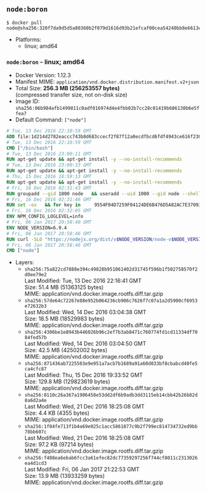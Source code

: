 ## `node:boron`

```console
$ docker pull node@sha256:320f7da9d5d5a80360b2f079d1616d93b21efcaf00cea54240bb8e6613e4b0bd
```

-	Platforms:
	-	linux; amd64

### `node:boron` - linux; amd64

-	Docker Version: 1.12.3
-	Manifest MIME: `application/vnd.docker.distribution.manifest.v2+json`
-	Total Size: **256.3 MB (256253557 bytes)**  
	(compressed transfer size, not on-disk size)
-	Image ID: `sha256:06b984afb1499811c0adf016974d4e4fbb02b7cc28c01419b686130b6e5ffea7`
-	Default Command: `["node"]`

```dockerfile
# Tue, 13 Dec 2016 22:10:59 GMT
ADD file:1d214d2782eaccc743b8d683ccecf2f87f12a0ecdfbcd6fdf4943ce616f23870 in / 
# Tue, 13 Dec 2016 22:10:59 GMT
CMD ["/bin/bash"]
# Tue, 13 Dec 2016 23:00:11 GMT
RUN apt-get update && apt-get install -y --no-install-recommends 		ca-certificates 		curl 		wget 	&& rm -rf /var/lib/apt/lists/*
# Tue, 13 Dec 2016 23:00:33 GMT
RUN apt-get update && apt-get install -y --no-install-recommends 		bzr 		git 		mercurial 		openssh-client 		subversion 				procps 	&& rm -rf /var/lib/apt/lists/*
# Thu, 15 Dec 2016 18:59:13 GMT
RUN apt-get update && apt-get install -y --no-install-recommends 		autoconf 		automake 		bzip2 		file 		g++ 		gcc 		imagemagick 		libbz2-dev 		libc6-dev 		libcurl4-openssl-dev 		libdb-dev 		libevent-dev 		libffi-dev 		libgdbm-dev 		libgeoip-dev 		libglib2.0-dev 		libjpeg-dev 		libkrb5-dev 		liblzma-dev 		libmagickcore-dev 		libmagickwand-dev 		libmysqlclient-dev 		libncurses-dev 		libpng-dev 		libpq-dev 		libreadline-dev 		libsqlite3-dev 		libssl-dev 		libtool 		libwebp-dev 		libxml2-dev 		libxslt-dev 		libyaml-dev 		make 		patch 		xz-utils 		zlib1g-dev 	&& rm -rf /var/lib/apt/lists/*
# Fri, 16 Dec 2016 02:31:43 GMT
RUN groupadd --gid 1000 node   && useradd --uid 1000 --gid node --shell /bin/bash --create-home node
# Fri, 16 Dec 2016 02:31:46 GMT
RUN set -ex   && for key in     9554F04D7259F04124DE6B476D5A82AC7E37093B     94AE36675C464D64BAFA68DD7434390BDBE9B9C5     0034A06D9D9B0064CE8ADF6BF1747F4AD2306D93     FD3A5288F042B6850C66B31F09FE44734EB7990E     71DCFD284A79C3B38668286BC97EC7A07EDE3FC1     DD8F2338BAE7501E3DD5AC78C273792F7D83545D     B9AE9905FFD7803F25714661B63B535A4C206CA9     C4F0DFFF4E8C1A8236409D08E73BC641CC11F4C8   ; do     gpg --keyserver ha.pool.sks-keyservers.net --recv-keys "$key";   done
# Fri, 16 Dec 2016 02:32:05 GMT
ENV NPM_CONFIG_LOGLEVEL=info
# Fri, 06 Jan 2017 20:58:40 GMT
ENV NODE_VERSION=6.9.4
# Fri, 06 Jan 2017 20:58:46 GMT
RUN curl -SLO "https://nodejs.org/dist/v$NODE_VERSION/node-v$NODE_VERSION-linux-x64.tar.xz"   && curl -SLO "https://nodejs.org/dist/v$NODE_VERSION/SHASUMS256.txt.asc"   && gpg --batch --decrypt --output SHASUMS256.txt SHASUMS256.txt.asc   && grep " node-v$NODE_VERSION-linux-x64.tar.xz\$" SHASUMS256.txt | sha256sum -c -   && tar -xJf "node-v$NODE_VERSION-linux-x64.tar.xz" -C /usr/local --strip-components=1   && rm "node-v$NODE_VERSION-linux-x64.tar.xz" SHASUMS256.txt.asc SHASUMS256.txt   && ln -s /usr/local/bin/node /usr/local/bin/nodejs
# Fri, 06 Jan 2017 20:58:46 GMT
CMD ["node"]
```

-	Layers:
	-	`sha256:75a822cd7888e394c49828b951061402d31745f596b1f502758570f2d0ee79e2`  
		Last Modified: Tue, 13 Dec 2016 22:16:41 GMT  
		Size: 51.4 MB (51363125 bytes)  
		MIME: application/vnd.docker.image.rootfs.diff.tar.gzip
	-	`sha256:57de64c72267e88e952b064236cb906c7626f7c07a1a2d5900cf6953e72632b3`  
		Last Modified: Wed, 14 Dec 2016 03:04:38 GMT  
		Size: 18.5 MB (18529983 bytes)  
		MIME: application/vnd.docker.image.rootfs.diff.tar.gzip
	-	`sha256:4306be1e8943b446026b96c2ef7b3ab8471c760774fd1cd11334df7084fed57b`  
		Last Modified: Wed, 14 Dec 2016 03:04:50 GMT  
		Size: 42.5 MB (42502002 bytes)  
		MIME: application/vnd.docker.image.rootfs.diff.tar.gzip
	-	`sha256:871436ab7225503e9e951a7acb7b1689a91a60d033bf8cbabcd40fe5ca4cfc87`  
		Last Modified: Thu, 15 Dec 2016 19:33:52 GMT  
		Size: 129.8 MB (129823619 bytes)  
		MIME: application/vnd.docker.image.rootfs.diff.tar.gzip
	-	`sha256:0110c26a367a1906458e53dd2df6b9adb3dd3115eb14cbb42b26b82d8a6d2a4e`  
		Last Modified: Wed, 21 Dec 2016 18:25:08 GMT  
		Size: 4.4 KB (4355 bytes)  
		MIME: application/vnd.docker.image.rootfs.diff.tar.gzip
	-	`sha256:1f04fe713f1b4a69e025c1acc5861877c9b2f799ec814734732ed9bb78bb607c`  
		Last Modified: Wed, 21 Dec 2016 18:25:08 GMT  
		Size: 97.2 KB (97214 bytes)  
		MIME: application/vnd.docker.image.rootfs.diff.tar.gzip
	-	`sha256:f408ea6ebab6fcc3a61efec82dc77359297256f744cf8011c2313026ea4d1cd3`  
		Last Modified: Fri, 06 Jan 2017 21:22:53 GMT  
		Size: 13.9 MB (13933259 bytes)  
		MIME: application/vnd.docker.image.rootfs.diff.tar.gzip
